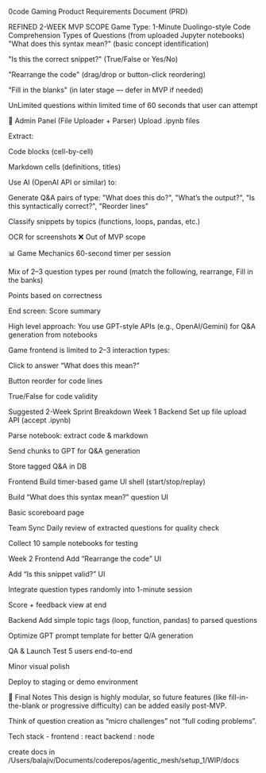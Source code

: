 0code Gaming Product Requirements Document (PRD)

REFINED 2-WEEK MVP SCOPE
Game Type: 1-Minute Duolingo-style Code Comprehension
Types of Questions (from uploaded Jupyter notebooks)
"What does this syntax mean?" (basic concept identification)


"Is this the correct snippet?" (True/False or Yes/No)


"Rearrange the code" (drag/drop or button-click reordering)


"Fill in the blanks" (in later stage — defer in MVP if needed)


UnLimited questions within limited time of 60 seconds that user can attempt

📂 Admin Panel (File Uploader + Parser)
Upload .ipynb files


Extract:


Code blocks (cell-by-cell)


Markdown cells (definitions, titles)


Use AI (OpenAI API or similar) to:


Generate Q&A pairs of type: "What does this do?", "What’s the output?", "Is this syntactically correct?", "Reorder lines"


Classify snippets by topics (functions, loops, pandas, etc.)


OCR for screenshots ❌ Out of MVP scope

📊 Game Mechanics
60-second timer per session


Mix of 2–3 question types per round (match the following, rearrange, Fill in the banks)


Points based on correctness


End screen: Score summary


High level approach:
You use GPT-style APIs (e.g., OpenAI/Gemini) for Q&A generation from notebooks


Game frontend is limited to 2–3 interaction types:


Click to answer “What does this mean?”


Button reorder for code lines


True/False for code validity




Suggested 2-Week Sprint Breakdown
Week 1
Backend
Set up file upload API (accept .ipynb)


Parse notebook: extract code & markdown


Send chunks to GPT for Q&A generation


Store tagged Q&A in DB


Frontend
Build timer-based game UI shell (start/stop/replay)


Build “What does this syntax mean?” question UI


Basic scoreboard page


Team Sync
Daily review of extracted questions for quality check


Collect 10 sample notebooks for testing



Week 2
Frontend
Add “Rearrange the code” UI


Add “Is this snippet valid?” UI


Integrate question types randomly into 1-minute session


Score + feedback view at end



Backend
Add simple topic tags (loop, function, pandas) to parsed questions


Optimize GPT prompt template for better Q/A generation


QA & Launch
Test 5 users end-to-end


Minor visual polish


Deploy to staging or demo environment



📌 Final Notes
This design is highly modular, so future features (like fill-in-the-blank or progressive difficulty) can be added easily post-MVP.


Think of question creation as “micro challenges” not “full coding problems”.


Tech stack -
frontend : react
backend : node 

create docs in /Users/balajiv/Documents/coderepos/agentic_mesh/setup_1/WIP/docs